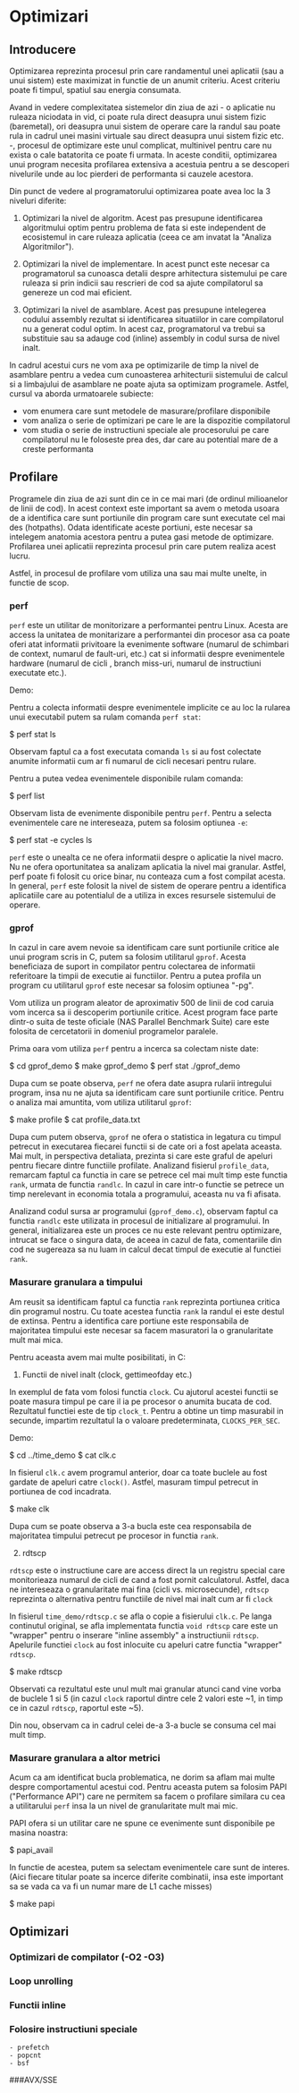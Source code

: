 # Optimizari

## Introducere

Optimizarea reprezinta procesul prin care randamentul unei aplicatii
(sau a unui sistem) este maximizat in functie de un anumit criteriu.
Acest criteriu poate fi timpul, spatiul sau energia consumata.

Avand in vedere complexitatea sistemelor din ziua de azi - o aplicatie
nu ruleaza niciodata in vid, ci poate rula direct deasupra unui sistem
fizic (baremetal), ori deasupra unui sistem de operare care la randul
sau poate rula in cadrul unei masini virtuale sau direct deasupra unui
sistem fizic etc. -, procesul de optimizare este unul complicat, multinivel
pentru care nu exista o cale batatorita ce poate fi urmata. In aceste
conditii, optimizarea unui program necesita profilarea extensiva a acestuia
pentru a se descoperi nivelurile unde au loc pierderi de performanta si
cauzele acestora.

Din punct de vedere al programatorului optimizarea poate avea loc la 3
niveluri diferite:

1. Optimizari la nivel de algoritm. Acest pas presupune identificarea
algoritmului optim pentru problema de fata si este independent de
ecosistemul in care ruleaza aplicatia (ceea ce am invatat la "Analiza
Algoritmilor").

2. Optimizari la nivel de implementare. In acest punct este necesar ca
programatorul sa cunoasca detalii despre arhitectura sistemului pe care
ruleaza si prin indicii sau rescrieri de cod sa ajute compilatorul sa
genereze un cod mai eficient.

3. Optimizari la nivel de asamblare. Acest pas presupune intelegerea
codului assembly rezultat si identificarea situatiilor in care compilatorul
nu a generat codul optim. In acest caz, programatorul va trebui sa
substituie sau sa adauge cod (inline) assembly in codul sursa de nivel
inalt.

In cadrul acestui curs ne vom axa pe optimizarile de timp la nivel de
asamblare pentru a vedea cum cunoasterea arhitecturii sistemului de
calcul si a limbajului de asamblare ne poate ajuta sa optimizam
programele. Astfel, cursul va aborda urmatoarele subiecte:
 - vom enumera care sunt metodele de masurare/profilare disponibile
 - vom analiza o serie de optimizari pe care le are la dispozitie compilatorul
 - vom studia o serie de instructiuni speciale ale procesorului pe care
   compilatorul nu le foloseste prea des, dar care au potential mare de a
   creste performanta

## Profilare

Programele din ziua de azi sunt din ce in ce mai mari (de ordinul milioanelor
de linii de cod). In acest context este important sa avem o metoda usoara
de a identifica care sunt portiunile din program care sunt executate cel
mai des (hotpaths). Odata identificate aceste portiuni, este necesar
sa intelegem anatomia acestora pentru a putea gasi metode de optimizare.
Profilarea unei aplicatii reprezinta procesul prin care putem realiza
acest lucru.

Astfel, in procesul de profilare vom utiliza una sau mai multe unelte,
in functie de scop.

### perf

`perf` este un utilitar de monitorizare a performantei pentru Linux. Acesta
are access la unitatea de monitarizare a performantei din procesor asa ca
poate oferi atat informatii privitoare la evenimente software (numarul de
schimbari de context, numarul de fault-uri, etc.) cat si informatii despre
evenimentele hardware (numarul de cicli , branch miss-uri, numarul de
instructiuni executate etc.).

Demo:

Pentru a colecta informatii despre evenimentele implicite ce au loc la rularea
unui executabil putem sa rulam comanda `perf stat`:

$ perf stat ls

Observam faptul ca a fost executata comanda `ls` si au fost colectate anumite
informatii cum ar fi numarul de cicli necesari pentru rulare.

Pentru a putea vedea evenimentele disponibile rulam comanda:

$ perf list

Observam lista de evenimente disponibile pentru `perf`. Pentru a selecta
evenimentele care ne intereseaza, putem sa folosim optiunea `-e`:

$ perf stat -e cycles ls

`perf` este o unealta ce ne ofera informatii despre o aplicatie la nivel
macro. Nu ne ofera oportunitatea sa analizam aplicatia la nivel mai granular.
Astfel, perf poate fi folosit cu orice binar, nu conteaza cum a fost compilat
acesta.
In general, `perf` este folosit la nivel de sistem de operare pentru a
identifica aplicatiile care au potentialul de a utiliza in exces resursele
sistemului de operare.

### gprof

In cazul in care avem nevoie sa identificam care sunt portiunile critice
ale unui program scris in C, putem sa folosim utilitarul `gprof`. Acesta
beneficiaza de suport in compilator pentru colectarea de informatii
referitoare la timpii de executie ai functiilor. Pentru a putea profila
un program cu utilitarul `gprof` este necesar sa folosim optiunea "-pg".

Vom utiliza un program aleator de aproximativ 500 de linii de cod caruia
vom incerca sa ii descoperim portiunile critice. Acest program face parte
dintr-o suita de teste oficiale (NAS Parallel Benchmark Suite) care este
folosita de cercetatorii in domeniul programelor paralele.

Prima oara vom utiliza `perf` pentru a incerca sa colectam niste date:

$ cd gprof_demo
$ make gprof_demo
$ perf stat ./gprof_demo

Dupa cum se poate observa, `perf` ne ofera date asupra rularii intregului
program, insa nu ne ajuta sa identificam care sunt portiunile critice.
Pentru o analiza mai amuntita, vom utiliza utilitarul `gprof`:

$ make profile
$ cat profile_data.txt

Dupa cum putem observa, `gprof` ne ofera o statistica in legatura cu timpul
petrecut in executarea fiecarei functii si de cate ori a fost apelata aceasta.
Mai mult, in perspectiva detaliata, prezinta si care este graful de apeluri
pentru fiecare dintre functiile profilate. Analizand fisierul `profile_data`,
remarcam faptul ca functia in care se petrece cel mai mult timp este functia
`rank`, urmata de functia `randlc`. In cazul in care intr-o functie se petrece
un timp nerelevant in economia totala a programului, aceasta nu va fi afisata.

Analizand codul sursa ar programului (`gprof_demo.c`), observam faptul ca functia
`randlc` este utilizata in procesul de initializare al programului. In general,
initializarea este un proces ce nu este relevant pentru optimizare, intrucat se
face o singura data, de aceea in cazul de fata, comentariile din cod ne sugereaza
sa nu luam in calcul decat timpul de executie al functiei `rank`.

### Masurare granulara a timpului

Am reusit sa identificam faptul ca functia `rank` reprezinta portiunea critica
din programul nostru. Cu toate acestea functia `rank` la randul ei este destul
de extinsa. Pentru a identifica care portiune este responsabila de majoritatea
timpului este necesar sa facem masuratori la o granularitate mult mai mica.

Pentru aceasta avem mai multe posibilitati, in C:

1. Functii de nivel inalt (clock, gettimeofday etc.)

In exemplul de fata vom folosi functia `clock`.
Cu ajutorul acestei functii se poate masura timpul pe care il ia pe procesor
o anumita bucata de cod. Rezultatul functiei este de tip `clock_t`. Pentru a
obtine un timp masurabil in secunde, impartim rezultatul la o valoare predeterminata,
`CLOCKS_PER_SEC`.

Demo:

$ cd ../time_demo
$ cat clk.c

In fisierul `clk.c` avem programul anterior, doar ca toate buclele au fost
gardate de apeluri catre `clock()`. Astfel, masuram timpul petrecut in
portiunea de cod incadrata.

$ make clk

Dupa cum se poate observa a 3-a bucla este cea responsabila de majoritatea
timpului petrecut pe procesor in functia `rank`.

2. rdtscp

`rdtscp` este o instructiune care are access direct la un registru special
care monitorieaza numarul de cicli de cand a fost pornit calculatorul. Astfel,
daca ne intereseaza o granularitate mai fina (cicli vs. microsecunde), `rdtscp`
reprezinta o alternativa pentru functiile de nivel mai inalt cum ar fi `clock`

In fisierul `time_demo/rdtscp.c` se afla o copie a fisierului `clk.c`. Pe langa
continutul original, se afla implementata functia `void rdtscp` care
este un "wrapper" pentru o inserare "inline assembly" a instructiunii `rdtscp`.
Apelurile functiei `clock` au fost inlocuite cu apeluri catre functia "wrapper"
`rdtscp`.

$ make rdtscp

Observati ca rezultatul este unul mult mai granular atunci cand vine vorba de
buclele 1 si 5 (in cazul `clock` raportul dintre cele 2 valori este ~1, in timp
ce in cazul `rdtscp`, raportul este ~5).

Din nou, observam ca in cadrul celei de-a 3-a bucle se consuma cel mai mult timp.

### Masurare granulara a altor metrici

Acum ca am identificat bucla problematica, ne dorim sa aflam mai multe despre
comportamentul acestui cod. Pentru aceasta putem sa folosim PAPI ("Performance
API") care ne permitem sa facem o profilare similara cu cea a utilitarului
`perf` insa la un nivel de granularitate mult mai mic.

PAPI ofera si un utilitar care ne spune ce evenimente sunt disponibile pe masina
noastra:

$ papi_avail

In functie de acestea, putem sa selectam evenimentele care sunt de interes.
(Aici fiecare titular poate sa incerce diferite combinatii, insa este important
sa se vada ca va fi un numar mare de L1 cache misses)

$ make papi


## Optimizari

### Optimizari de compilator (-O2 -O3)
### Loop unrolling
### Functii inline
### Folosire instructiuni speciale
    - prefetch
    - popcnt
    - bsf
###AVX/SSE
